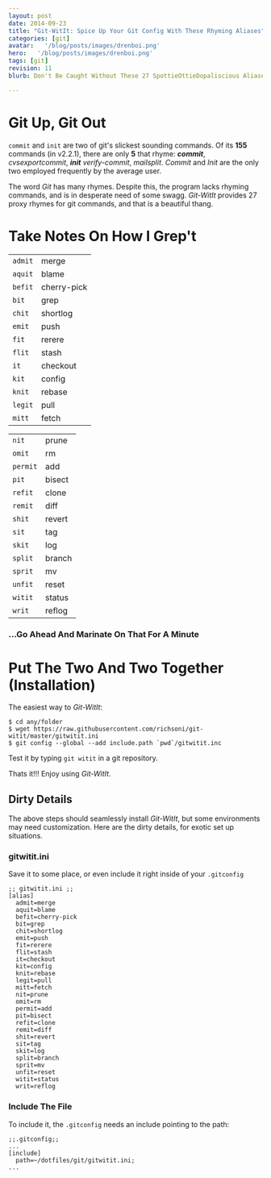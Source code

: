 ```yaml
---
layout: post
date: 2014-09-23
title: "Git-WitIt: Spice Up Your Git Config With These Rhyming Aliases"
categories: [git]
avatar:   '/blog/posts/images/drenboi.png'
hero:   '/blog/posts/images/drenboi.png'
tags: [git]
revision: 11
blurb: Don't Be Caught Without These 27 SpottieOttieDopaliscious Aliases

---
```

# Git Up, Git Out

```commit``` and ```init``` are two of git's slickest sounding commands.
Of its **155** commands (in v2.2.1), there are only **5** that rhyme: ***commit***, *cvsexportcommit*, ***init*** *verify-commit*, *mailsplit*.
*Commit* and *Init* are the only two employed frequently by the average user.

The word *Git* has many rhymes.
Despite this, the program lacks rhyming commands, and is in desperate need of some swagg.
*Git-WitIt* provides 27 proxy rhymes for git commands, and that is a beautiful thang.

# Take Notes On How I Grep't

<div class='col-xs-12 card container grid'>
  <table class='flush col-xs-12 col-sm-6'>
    <tbody>
      <tr> <td><code>admit</code></td>  <td>merge</td>       </tr>
      <tr> <td><code>aquit</code></td>  <td>blame</td>       </tr>
      <tr> <td><code>befit</code></td>  <td>cherry-pick</td> </tr>
      <tr> <td><code>bit</code></td>    <td>grep</td>        </tr>
      <tr> <td><code>chit</code></td>   <td>shortlog</td>    </tr>
      <tr> <td><code>emit</code></td>   <td>push</td>        </tr>
      <tr> <td><code>fit</code></td>    <td>rerere</td>      </tr>
      <tr> <td><code>flit</code></td>   <td>stash</td>       </tr>
      <tr> <td><code>it</code></td>     <td>checkout</td>    </tr>
      <tr> <td><code>kit</code></td>    <td>config</td>      </tr>
      <tr> <td><code>knit</code></td>   <td>rebase</td>      </tr>
      <tr> <td><code>legit</code></td>  <td>pull</td>        </tr>
      <tr> <td><code>mitt</code></td>   <td>fetch</td>  </tr>
    </tbody>
  </table>

  <table class='flush col-xs-12 col-sm-6'>
    <tbody>
      <tr> <td><code>nit</code></td>    <td>prune</td>  </tr>
      <tr> <td><code>omit</code></td>   <td>rm</td>     </tr>
      <tr> <td><code>permit</code></td> <td>add</td>    </tr>
      <tr> <td><code>pit</code></td>    <td>bisect</td> </tr>
      <tr> <td><code>refit</code></td>  <td>clone</td>  </tr>
      <tr> <td><code>remit</code></td>  <td>diff</td>   </tr>
      <tr> <td><code>shit</code></td>   <td>revert</td> </tr>
      <tr> <td><code>sit</code></td>    <td>tag</td>    </tr>
      <tr> <td><code>skit</code></td>   <td>log</td>    </tr>
      <tr> <td><code>split</code></td>  <td>branch</td> </tr>
      <tr> <td><code>sprit</code></td>  <td>mv</td>     </tr>
      <tr> <td><code>unfit</code></td>  <td>reset</td>  </tr>
      <tr> <td><code>witit</code></td>  <td>status</td> </tr>
      <tr> <td><code>writ</code></td>   <td>reflog</td> </tr>
    </tbody>
  </table>
</div>

### ...Go Ahead And Marinate On That For A Minute


# Put The Two And Two Together (Installation)

The easiest way to *Git-WitIt*:

```
$ cd any/folder
$ wget https://raw.githubusercontent.com/richsoni/git-witit/master/gitwitit.ini
$ git config --global --add include.path `pwd`/gitwitit.inc
```

Test it by typing ```git witit``` in a git repository.

Thats it!!! Enjoy using *Git-WitIt*.


## Dirty Details

The above steps should seamlessly install *Git-WitIt*, but some environments may need customization.
Here are the dirty details, for exotic set up situations.

### gitwitit.ini

Save it to some place, or even include it right inside of your ```.gitconfig```

```
;; gitwitit.ini ;;
[alias]
  admit=merge
  aquit=blame
  befit=cherry-pick
  bit=grep
  chit=shortlog
  emit=push
  fit=rerere
  flit=stash
  it=checkout
  kit=config
  knit=rebase
  legit=pull
  mitt=fetch
  nit=prune
  omit=rm
  permit=add
  pit=bisect
  refit=clone
  remit=diff
  shit=revert
  sit=tag
  skit=log
  split=branch
  sprit=mv
  unfit=reset
  witit=status
  writ=reflog

```

### Include The File

To include it, the ```.gitconfig``` needs an include pointing to the path:

```
;;.gitconfig;;
...
[include]
  path=~/dotfiles/git/gitwitit.ini;
...
```
